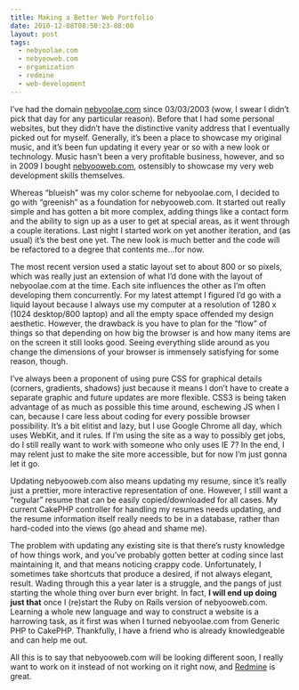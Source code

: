 ```yaml
---
title: Making a Better Web Portfolio
date: 2010-12-08T08:50:23-08:00
layout: post
tags:
  - nebyoolae.com
  - nebyooweb.com
  - organization
  - redmine
  - web-development
---
```

I&#8217;ve had the domain [nebyoolae.com](http://nebyoolae.com) since 03/03/2003 (wow, I swear I didn&#8217;t pick that day for any particular reason). Before that I had some personal websites, but they didn&#8217;t have the distinctive vanity address that I eventually picked out for myself. Generally, it&#8217;s been a place to showcase my original music, and it&#8217;s been fun updating it every year or so with a new look or technology. Music hasn&#8217;t been a very profitable business, however, and so in 2009 I bought [nebyooweb.com](http://nebyooweb.com), ostensibly to showcase my very web development skills themselves.

<!--more-->

Whereas &#8220;blueish&#8221; was my color scheme for nebyoolae.com, I decided to go with &#8220;greenish&#8221; as a foundation for nebyooweb.com. It started out really simple and has gotten a bit more complex, adding things like a contact form and the ability to sign up as a user to get at special areas, as it went through a couple iterations. Last night I started work on yet another iteration, and (as usual) it&#8217;s the best one yet. The new look is much better and the code will be refactored to a degree that contents me&#8230;for now.

The most recent version used a static layout set to about 800 or so pixels, which was really just an extension of what I&#8217;d done with the layout of nebyoolae.com at the time. Each site influences the other as I&#8217;m often developing them concurrently. For my latest attempt I figured I&#8217;d go with a liquid layout because I always use my computer at a resolution of 1280 x (1024 desktop/800 laptop) and all the empty space offended my design aesthetic. However, the drawback is you have to plan for the &#8220;flow&#8221; of things so that depending on how big the browser is and how many items are on the screen it still looks good. Seeing everything slide around as you change the dimensions of your browser is immensely satisfying for some reason, though.

I&#8217;ve always been a proponent of using pure CSS for graphical details (corners, gradients, shadows) just because it means I don&#8217;t have to create a separate graphic and future updates are more flexible. CSS3 is being taken advantage of as much as possible this time around, eschewing JS when I can, because I care less about coding for every possible browser possibility. It&#8217;s a bit elitist and lazy, but I use Google Chrome all day, which uses WebKit, and it rules. If I&#8217;m using the site as a way to possibly get jobs, do I still really want to work with someone who only uses IE 7? In the end, I may relent just to make the site more accessible, but for now I&#8217;m just gonna let it go.

Updating nebyooweb.com also means updating my resume, since it&#8217;s really just a prettier, more interactive representation of one. However, I still want a &#8220;regular&#8221; resume that can be easily copied/downloaded for all cases. My current CakePHP controller for handling my resumes needs updating, and the resume information itself really needs to be in a database, rather than hard-coded into the views (go ahead and shame me).

The problem with updating any existing site is that there&#8217;s rusty knowledge of how things work, and you&#8217;ve probably gotten better at coding since last maintaining it, and that means noticing crappy code. Unfortunately, I sometimes take shortcuts that produce a desired, if not always elegant, result. Wading through this a year later is a struggle, and the pangs of just starting the whole thing over burn ever bright. In fact, **I will end up doing just that** once I (re)start the Ruby on Rails version of nebyooweb.com. Learning a whole new language and way to construct a website is a harrowing task, as it first was when I turned nebyoolae.com from Generic PHP to CakePHP. Thankfully, I have a friend who is already knowledgeable and can help me out.

All this is to say that nebyooweb.com will be looking different soon, I really want to work on it instead of not working on it right now, and [Redmine](http://redmine.org) is great.
